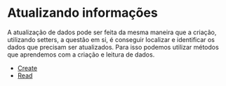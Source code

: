 <h1>Atualizando informações</h1>

A atualização de dados pode ser feita da mesma maneira que a criação, utilizando setters, a questão em si, é conseguir 
localizar e identificar os dados que precisam ser atualizados. Para isso podemos utilizar métodos que aprendemos com a 
criação e leitura de dados. 

* [Create](adicionar-dados.md)
* [Read](lendo-dados.md)